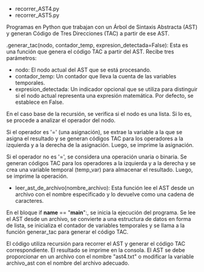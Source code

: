 - recorrer_AST4.py
- recorrer_AST5.py

Programas en Python que trabajan con un Árbol de Sintaxis Abstracta (AST) y generan Código de Tres Direcciones (TAC) a partir de ese AST.

.generar_tac(nodo, contador_temp, expresion_detectada=False):
Esta es una función que genera el código TAC a partir del AST.
Recibe tres parámetros:
- nodo: El nodo actual del AST que se está procesando.
- contador_temp: Un contador que lleva la cuenta de las variables temporales.
- expresion_detectada: Un indicador opcional que se utiliza para distinguir si el nodo actual representa una expresión matemática. Por defecto, se establece en False.

En el caso base de la recursión, se verifica si el nodo es una lista.
Si lo es, se procede a analizar el operador del nodo.

Si el operador es '=' (una asignación), se extrae la variable a la que se asigna el resultado y se generan códigos TAC para los operadores a la izquierda y a la derecha de la asignación. Luego, se imprime la asignación.

Si el operador no es '=', se considera una operación unaria o binaria. Se generan códigos TAC para los operadores a la izquierda y a la derecha y se crea una variable temporal (temp_var)	para almacenar el resultado. Luego, se imprime la operación.

- leer_ast_de_archivo(nombre_archivo): Esta función lee el AST desde un archivo con el nombre especificado y lo devuelve como una cadena de caracteres.

En el bloque if __name__ == "__main__":, se inicia la ejecución del programa.
Se lee el AST desde un archivo, se convierte a una estructura de datos en forma de lista,	se inicializa el contador de variables temporales y se llama a la función generar_tac para generar el código TAC.

El código utiliza recursión para recorrer el AST y generar el código TAC correspondiente.
El resultado se imprime en la consola.
El AST se debe proporcionar en un archivo con el nombre "ast4.txt" o modificar la variable archivo_ast con el nombre del archivo adecuado.

